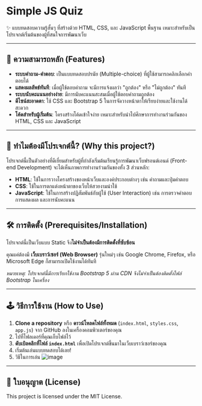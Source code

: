 # Simple JS Quiz

✨ แบบทดสอบความรู้สั้นๆ ที่สร้างด้วย HTML, CSS, และ JavaScript พื้นฐาน เหมาะสำหรับเป็นโปรเจกต์เริ่มต้นของผู้ที่สนใจการพัฒนาเว็บ

---

## 🚀 ความสามารถหลัก (Features)

* **ระบบคำถาม-คำตอบ**: เป็นแบบทดสอบปรนัย (Multiple-choice) ที่ผู้ใช้สามารถคลิกเลือกคำตอบได้
* **แสดงผลลัพธ์ทันที**: เมื่อผู้ใช้ตอบคำถาม จะมีการแจ้งผลว่า "ถูกต้อง" หรือ "ไม่ถูกต้อง" ทันที
* **ระบบนับคะแนนอย่างง่าย**: มีการนับคะแนนสะสมเมื่อผู้ใช้ตอบคำถามถูกต้อง
* **ดีไซน์สะอาดตา**: ใช้ CSS และ Bootstrap 5 ในการจัดวางหน้าตาให้เรียบง่ายและใช้งานได้สะดวก
* **โค้ดสำหรับผู้เริ่มต้น**: โครงสร้างโค้ดเข้าใจง่าย เหมาะสำหรับนำไปศึกษาการทำงานร่วมกันของ HTML, CSS และ JavaScript

---

## 🤔 ทำไมต้องมีโปรเจกต์นี้? (Why this project?)

โปรเจกต์นี้เป็นตัวอย่างที่ดีเยี่ยมสำหรับผู้ที่กำลังเริ่มต้นเรียนรู้การพัฒนาเว็บฟรอนต์เอนด์ (Front-end Development) จะได้เห็นภาพการทำงานร่วมกันของทั้ง 3 ส่วนหลัก:

* **HTML**: ใช้ในการวางโครงสร้างของหน้าเว็บและองค์ประกอบต่างๆ เช่น คำถามและปุ่มคำตอบ
* **CSS**: ใช้ในการตกแต่งหน้าตาของเว็บให้สวยงามน่าใช้
* **JavaScript**: ใช้ในการสร้างปฏิสัมพันธ์กับผู้ใช้ (User Interaction) เช่น การตรวจคำตอบ การแสดงผล และการนับคะแนน

---

## 🛠️ การติดตั้ง (Prerequisites/Installation)

โปรเจกต์นี้เป็นเว็บแบบ Static จึง**ไม่จำเป็นต้องมีการติดตั้งที่ซับซ้อน**

คุณแค่ต้องมี **เว็บเบราว์เซอร์ (Web Browser)** รุ่นใหม่ๆ เช่น Google Chrome, Firefox, หรือ Microsoft Edge ก็สามารถเปิดใช้งานได้ทันที

*หมายเหตุ: โปรเจกต์นี้มีการเรียกใช้งาน Bootstrap 5 ผ่าน CDN จึงไม่จำเป็นต้องติดตั้งไฟล์ Bootstrap ในเครื่อง*

---

## 🕹️ วิธีการใช้งาน (How to Use)

1.  **Clone a repository** หรือ **ดาวน์โหลดไฟล์ทั้งหมด** (`index.html`, `styles.css`, `app.js`) จาก GitHub ลงในเครื่องคอมพิวเตอร์ของคุณ
2.  ไปที่โฟลเดอร์ที่คุณเก็บไฟล์ไว้
3.  **ดับเบิลคลิกที่ไฟล์ `index.html`** เพื่อเปิดโปรเจกต์ขึ้นมาในเว็บเบราว์เซอร์ของคุณ
4.  เริ่มต้นเล่นแบบทดสอบได้เลย!
5.  วิธีในการเล่น
![image](https://github.com/user-attachments/assets/a380ea12-696a-40c8-a44e-944943780f27)

---

## 📜 ใบอนุญาต (License)

This project is licensed under the MIT License.
